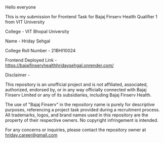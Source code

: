 Hello everyone

This is my submission for Frontend Task for Bajaj Finserv Health Qualifier 1 from VIT University 

College - VIT Bhopal University

Name - Hriday Sehgal

College Roll Number - 21BHI10024

Frontend Deployed Link - https://bajajfinservhealthhridaysehgal.onrender.com/

Disclaimer - 

This repository is an unofficial project and is not affiliated, associated, authorized, endorsed by, or in any way officially connected with Bajaj Finserv Limited or any of its subsidiaries, including Bajaj Finserv Health.

The use of "Bajaj Finserv" in the repository name is purely for descriptive purposes, referencing a project task provided during a recruitment process. All trademarks, logos, and brand names used in this repository are the property of their respective owners. No copyright infringement is intended.

For any concerns or inquiries, please contact the repository owner at hriday.career@gmail.com
